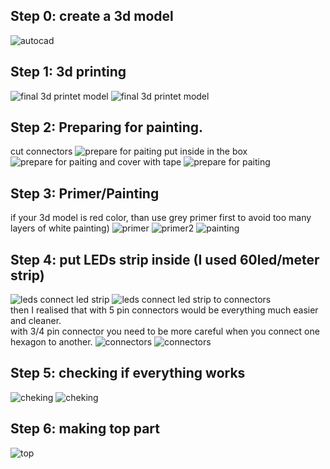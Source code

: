 ## Step 0: create a 3d model
![autocad](https://github.com/ArtiomBoo/Arduino_HexaLeaf/blob/master/images/autocad.JPG)

## Step 1: 3d printing 
![final 3d printet model](https://github.com/ArtiomBoo/Arduino_Hexagon-LEDs/blob/master/images/20190505_114858.jpg)
![final 3d printet model](https://github.com/ArtiomBoo/Arduino_Hexagon-LEDs/blob/master/images/20190412_152043.jpg)

## Step 2: Preparing for painting.   
cut connectors
![prepare for paiting](https://github.com/ArtiomBoo/Arduino_HexaLeaf/blob/master/images/20190505_204603.jpg)
put inside in the box
![prepare for paiting](https://github.com/ArtiomBoo/Arduino_HexaLeaf/blob/master/images/20190505_204858.jpg)
and cover with tape 
![prepare for paiting](https://github.com/ArtiomBoo/Arduino_HexaLeaf/blob/master/images/20190505_205217.jpg)

## Step 3: Primer/Painting  
if your 3d model is red color, than use grey primer first to avoid too many layers of white painting)
![primer](https://github.com/ArtiomBoo/Arduino_Hexagon-LEDs/blob/master/images/20190501_095853.jpg)
![primer2](https://github.com/ArtiomBoo/Arduino_Hexagon-LEDs/blob/master/images/20190504_130005.jpg)
![painting](https://github.com/ArtiomBoo/Arduino_Hexagon-LEDs/blob/master/images/20190504_172753.jpg)

## Step 4: put LEDs strip inside (I used 60led/meter strip)
![leds](https://github.com/ArtiomBoo/Arduino_HexaLeaf/blob/master/images/20190506_071515.jpg)
connect led strip
![leds](https://github.com/ArtiomBoo/Arduino_HexaLeaf/blob/master/images/20190506_071555.jpg)
connect led strip to connectors  
then I realised that with 5 pin connectors would be everything much easier and cleaner.  
with 3/4 pin connector you need to be more careful when you connect one hexagon to another. 
![connectors](https://github.com/ArtiomBoo/Arduino_HexaLeaf/blob/master/images/hexa_pinout4_5_small.png)
![connectors](https://github.com/ArtiomBoo/Arduino_HexaLeaf/blob/master/images/20190507_121624.jpg)

## Step 5: checking if everything works
![cheking](https://github.com/ArtiomBoo/Arduino_HexaLeaf/blob/master/images/20190507_200230.jpg)
![cheking](https://github.com/ArtiomBoo/Arduino_HexaLeaf/blob/master/images/first_test_gif.gif)

## Step 6: making top part
![top](https://github.com/ArtiomBoo/Arduino_HexaLeaf/blob/master/images/20190512_122524.jpg)
